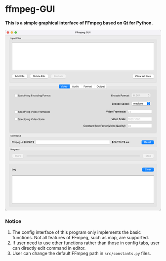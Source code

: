# ffmpeg-GUI

**This is a simple graphical interface of FFmpeg based on Qt for Python.**

![FFmpeg-GUI image](./ffmpeg-gui.png)

### Notice
1. The config interface of this program only implements the basic functions.
Not all features of FFmpeg, such as map, are supported.
2. If user need to use other functions rather than those in config tabs, 
user can directly edit command in editor.
3. User can change the default FFmpeg path in `src/constants.py` files.
